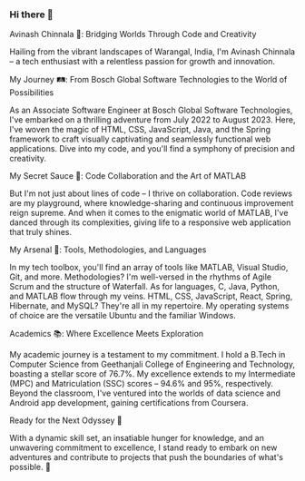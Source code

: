 ### Hi there 👋

Avinash Chinnala 🚀: Bridging Worlds Through Code and Creativity

Hailing from the vibrant landscapes of Warangal, India, I'm Avinash Chinnala – a tech enthusiast with a relentless passion for growth and innovation.

My Journey 🛤️: From Bosch Global Software Technologies to the World of Possibilities

As an Associate Software Engineer at Bosch Global Software Technologies, I've embarked on a thrilling adventure from July 2022 to August 2023. Here, I've woven the magic of HTML, CSS, JavaScript, Java, and the Spring framework to craft visually captivating and seamlessly functional web applications. Dive into my code, and you'll find a symphony of precision and creativity.

My Secret Sauce 🧙: Code Collaboration and the Art of MATLAB

But I'm not just about lines of code – I thrive on collaboration. Code reviews are my playground, where knowledge-sharing and continuous improvement reign supreme. And when it comes to the enigmatic world of MATLAB, I've danced through its complexities, giving life to a responsive web application that truly shines.

My Arsenal 🧰: Tools, Methodologies, and Languages

In my tech toolbox, you'll find an array of tools like MATLAB, Visual Studio, Git, and more. Methodologies? I'm well-versed in the rhythms of Agile Scrum and the structure of Waterfall. As for languages, C, Java, Python, and MATLAB flow through my veins. HTML, CSS, JavaScript, React, Spring, Hibernate, and MySQL? They're all in my repertoire. My operating systems of choice are the versatile Ubuntu and the familiar Windows.

Academics 📚: Where Excellence Meets Exploration

My academic journey is a testament to my commitment. I hold a B.Tech in Computer Science from Geethanjali College of Engineering and Technology, boasting a stellar score of 76.7%. My excellence extends to my Intermediate (MPC) and Matriculation (SSC) scores – 94.6% and 95%, respectively. Beyond the classroom, I've ventured into the worlds of data science and Android app development, gaining certifications from Coursera.

Ready for the Next Odyssey 🌠

With a dynamic skill set, an insatiable hunger for knowledge, and an unwavering commitment to excellence, I stand ready to embark on new adventures and contribute to projects that push the boundaries of what's possible. 🚀
